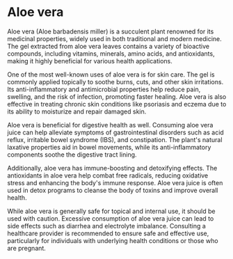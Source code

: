 <!--
source: gpt-40: aloe vera (medicinal) (as paragraphs) (less than 220 words)
tags: herbals
-->

# Aloe vera

Aloe vera (Aloe barbadensis miller) is a succulent plant renowned for its medicinal properties, widely used in both traditional and modern medicine. The gel extracted from aloe vera leaves contains a variety of bioactive compounds, including vitamins, minerals, amino acids, and antioxidants, making it highly beneficial for various health applications.

One of the most well-known uses of aloe vera is for skin care. The gel is commonly applied topically to soothe burns, cuts, and other skin irritations. Its anti-inflammatory and antimicrobial properties help reduce pain, swelling, and the risk of infection, promoting faster healing. Aloe vera is also effective in treating chronic skin conditions like psoriasis and eczema due to its ability to moisturize and repair damaged skin.

Aloe vera is beneficial for digestive health as well. Consuming aloe vera juice can help alleviate symptoms of gastrointestinal disorders such as acid reflux, irritable bowel syndrome (IBS), and constipation. The plant's natural laxative properties aid in bowel movements, while its anti-inflammatory components soothe the digestive tract lining.

Additionally, aloe vera has immune-boosting and detoxifying effects. The antioxidants in aloe vera help combat free radicals, reducing oxidative stress and enhancing the body's immune response. Aloe vera juice is often used in detox programs to cleanse the body of toxins and improve overall health.

While aloe vera is generally safe for topical and internal use, it should be used with caution. Excessive consumption of aloe vera juice can lead to side effects such as diarrhea and electrolyte imbalance. Consulting a healthcare provider is recommended to ensure safe and effective use, particularly for individuals with underlying health conditions or those who are pregnant.
